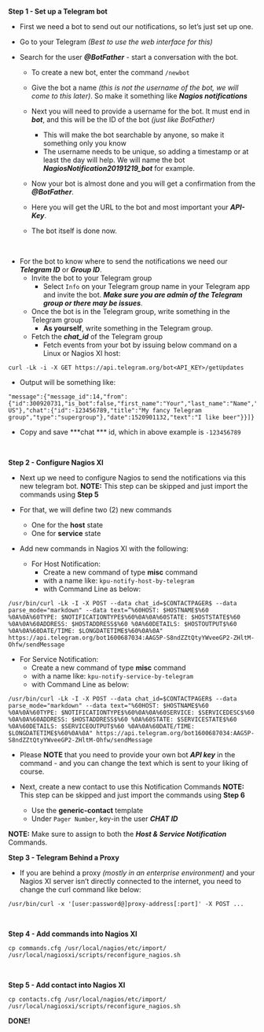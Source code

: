 **Step 1 - Set up a Telegram bot**

- First we need a bot to send out our notifications, so let’s just set up one.

- Go to your Telegram *(Best to use the web interface for this)*

- Search for the user ***@BotFather*** - start a conversation with the bot.
  - To create a new bot, enter the command `/newbot`
  - Give the bot a name *(this is not the username of the bot, we will come to this later)*. So make it something like ***Nagios notifications***
  - Next you will need to provide a username for the bot. It must end in ***bot***, and this will be the ID of the bot *(just like BotFather)*
    - This will make the bot searchable by anyone, so make it something only you know
    - The username needs to be unique, so adding a timestamp or at least the day will help. We will name the bot ***NagiosNotification20191219_bot*** for example.
  - Now your bot is almost done and you will get a confirmation from the ***@BotFather***.

  - Here you will get the URL to the bot and most important your ***API-Key***.
  - The bot itself is done now.
<br />

- For the bot to know where to send the notifications we need our ***Telegram ID*** or ***Group ID***.
  - Invite the bot to your Telegram group
    - Select `Info` on your Telegram group name in your Telegram app and invite the bot. ***Make sure you are admin of the Telegram group or there may be issues***.
  - Once the bot is in the Telegram group, write something in the Telegram group
    - **As yourself**, write something in the Telegram group.
  - Fetch the ***chat_id*** of the Telegram group
    - Fetch events from your bot by issuing below command on a Linux or Nagios XI host:

```
curl -Lk -i -X GET https://api.telegram.org/bot<API_KEY>/getUpdates
```

- Output will be something like:

```
"message":{"message_id":14,"from":{"id":300920731,"is_bot":false,"first_name":"Your","last_name":"Name","language_code":"en-US"},"chat":{"id":-123456789,"title":"My fancy Telegram group","type":"supergroup"},"date":1520901132,"text":"I like beer"}}]}
```

- Copy and save ***chat *** id, which in above example is `-123456789`
<br />

**Step 2 - Configure Nagios XI**

-  Next up we need to configure Nagios to send the notifications via this new telegram bot.
**NOTE:** This step can be skipped and just import the commands using **Step 5**

- For that, we will define two (2) new commands
  - One for the **host** state
  - One for **service** state

- Add new commands in Nagios XI with the following:
  - For Host Notification:
    - Create a new command of type **misc** command 
    - with a name like: `kpu-notify-host-by-telegram`
    - with Command Line as below:

```
/usr/bin/curl -Lk -I -X POST --data chat_id=$CONTACTPAGER$ --data parse_mode="markdown" --data text=”%60HOST: $HOSTNAME$%60 %0A%0A%60TYPE: $NOTIFICATIONTYPE$%60%0A%0A%60STATE: $HOSTSTATE$%60 %0A%0A%60ADDRESS: $HOSTADDRESS$%60 %0A%60DETAILS: $HOSTOUTPUT$%60 %0A%0A%60DATE/TIME: $LONGDATETIME$%60%0A%0A" https://api.telegram.org/bot1600687034:AAG5P-S8ndZZtQtyYWveeGP2-ZHltM-Ohfw/sendMessage
```

  - For Service Notification:
    - Create a new command of type **misc** command
    - with a name like: `kpu-notify-service-by-telegram`
    - with Command Line as below:

```
/usr/bin/curl -Lk -I -X POST --data chat_id=$CONTACTPAGER$ --data parse_mode="markdown" --data text="%60HOST: $HOSTNAME$%60 %0A%0A%60TYPE: $NOTIFICATIONTYPE$%60%0A%0A%60SERVICE: $SERVICEDESC$%60 %0A%0A%60ADDRESS: $HOSTADDRESS$%60 %0A%60STATE: $SERVICESTATE$%60 %0A%60DETAILS: $SERVICEOUTPUT$%60 %0A%0A%60DATE/TIME: $LONGDATETIME$%60%0A%0A" https://api.telegram.org/bot1600687034:AAG5P-S8ndZZtQtyYWveeGP2-ZHltM-Ohfw/sendMessage
```

- Please **NOTE** that you need to provide your own bot ***API key*** in the command - and you can change the text which is sent to your liking of course.

- Next, create a new contact to use this Notification Commands
**NOTE:** This step can be skipped and just import the commands using **Step 6**
  - Use the **generic-contact** template 
  - Under `Pager Number`, key-in the user ***CHAT ID***

**NOTE:** Make sure to assign to both the ***Host & Service Notification*** Commands.
<br />

**Step 3 - Telegram Behind a Proxy**

- If you are behind a proxy *(mostly in an enterprise environment)* and your Nagios XI server isn’t directly connected to the internet, you need to change the curl command like below:

```
/usr/bin/curl -x '[user:password@]proxy-address[:port]' -X POST ...
```
<br />

**Step 4 - Add commands into Nagios XI**

```
cp commands.cfg /usr/local/nagios/etc/import/
/usr/local/nagiosxi/scripts/reconfigure_nagios.sh
```
<br />

**Step 5 - Add contact into Nagios XI**

```
cp contacts.cfg /usr/local/nagios/etc/import/
/usr/local/nagiosxi/scripts/reconfigure_nagios.sh
```

**DONE!**

